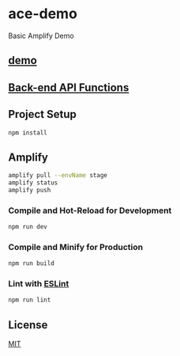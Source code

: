 # ace-demo

Basic Amplify Demo

## [demo](https://master.dx6vwnc4bqqqb.amplifyapp.com)

## [Back-end API Functions](amplify/backend/function/acedemo46b9fae0/src)

## Project Setup

```sh
npm install
```

## Amplify

```sh
amplify pull --envName stage
amplify status
amplify push
```

### Compile and Hot-Reload for Development

```sh
npm run dev
```

### Compile and Minify for Production

```sh
npm run build
```

### Lint with [ESLint](https://eslint.org/)

```sh
npm run lint
```

## License

[MIT](LICENSE)
